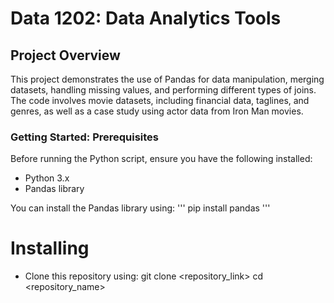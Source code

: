 # Data 1202: Data Analytics Tools
## Project Overview
This project demonstrates the use of Pandas for data manipulation, merging datasets, handling missing values, and performing different types of joins. The code involves movie datasets, including financial data, taglines, and genres, as well as a case study using actor data from Iron Man movies.
### Getting Started: Prerequisites
Before running the Python script, ensure you have the following installed:
  - Python 3.x
  - Pandas library

You can install the Pandas library using:
'''
pip install pandas
'''
# Installing
- Clone this repository using:
git clone <repository_link>
cd <repository_name>
